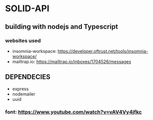 # SOLID-API

## building with nodejs and Typescript

### websites used
 - insomnia-workspace: https://developer.oftrust.net/tools/insomnia-workspace/
 - mailtrap.io: https://mailtrap.io/inboxes/1704526/messages
 
## DEPENDECIES
- express
- nodemailer
- uuid

### font: https://www.youtube.com/watch?v=vAV4Vy4jfkc
